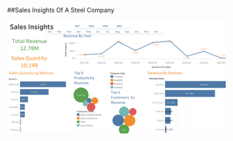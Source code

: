 ##Sales Insights Of A Steel Company

<picture>
  <img alt="Sales Insights Of a Steel Company" src="https://github.com/prajwal-mv/Sales-Insights-of-steel-company-/blob/main/sales_insights.png">
</picture>